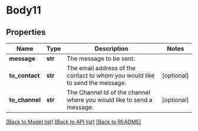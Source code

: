 # Body11

## Properties
Name | Type | Description | Notes
------------ | ------------- | ------------- | -------------
**message** | **str** | The message to be sent. | 
**to_contact** | **str** | The email address of the contact to whom you would like to send the message. | [optional] 
**to_channel** | **str** | The Channel Id of the channel where you would like to send a message. | [optional] 

[[Back to Model list]](../README.md#documentation-for-models) [[Back to API list]](../README.md#documentation-for-api-endpoints) [[Back to README]](../README.md)

